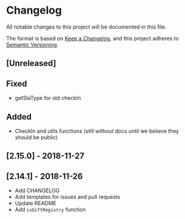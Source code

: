 # Changelog

All notable changes to this project will be documented in this file.

The format is based on [Keep a Changelog](https://keepachangelog.com/en/1.0.0/),
and this project adheres to [Semantic Versioning](https://semver.org/spec/v2.0.0.html).

## [Unreleased]

## Fixed
- getSlaType for old checkIn

## Added
- CheckIn and utils functions (still without docs until we believe they should be public)

## [2.15.0] - 2018-11-27

## [2.14.1] - 2018-11-26

- Add CHANGELOG
- Add templates for issues and pull requests
- Update README
- Add `isGiftRegistry` function
